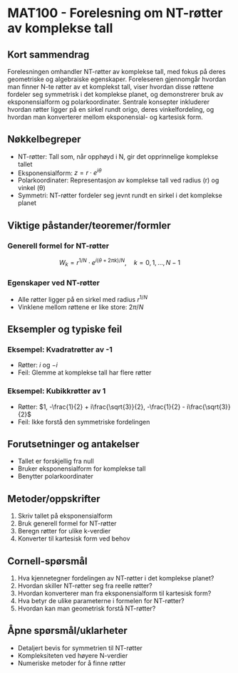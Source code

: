 # MAT100 - Forelesning om NT-røtter av komplekse tall

## Kort sammendrag
Forelesningen omhandler NT-røtter av komplekse tall, med fokus på deres geometriske og algebraiske egenskaper. Foreleseren gjennomgår hvordan man finner N-te røtter av et komplekst tall, viser hvordan disse røttene fordeler seg symmetrisk i det komplekse planet, og demonstrerer bruk av eksponensialform og polarkoordinater. Sentrale konsepter inkluderer hvordan røtter ligger på en sirkel rundt origo, deres vinkelfordeling, og hvordan man konverterer mellom eksponensial- og kartesisk form.

## Nøkkelbegreper
- NT-røtter: Tall som, når opphøyd i N, gir det opprinnelige komplekse tallet
- Eksponensialform: $z = r \cdot e^{i\theta}$
- Polarkoordinater: Representasjon av komplekse tall ved radius (r) og vinkel (θ)
- Symmetri: NT-røtter fordeler seg jevnt rundt en sirkel i det komplekse planet

## Viktige påstander/teoremer/formler

### Generell formel for NT-røtter
$$W_k = r^{1/N} \cdot e^{i(\theta + 2\pi k)/N}, \quad k = 0, 1, ..., N-1$$

### Egenskaper ved NT-røtter
- Alle røtter ligger på en sirkel med radius $r^{1/N}$
- Vinklene mellom røttene er like store: $2\pi/N$

## Eksempler og typiske feil

### Eksempel: Kvadratrøtter av -1
- Røtter: $i$ og $-i$
- Feil: Glemme at komplekse tall har flere røtter

### Eksempel: Kubikkrøtter av 1
- Røtter: $1, -\frac{1}{2} + i\frac{\sqrt{3}}{2}, -\frac{1}{2} - i\frac{\sqrt{3}}{2}$
- Feil: Ikke forstå den symmetriske fordelingen

## Forutsetninger og antakelser
- Tallet er forskjellig fra null
- Bruker eksponensialform for komplekse tall
- Benytter polarkoordinater

## Metoder/oppskrifter
1. Skriv tallet på eksponensialform
2. Bruk generell formel for NT-røtter
3. Beregn røtter for ulike k-verdier
4. Konverter til kartesisk form ved behov

## Cornell-spørsmål
1. Hva kjennetegner fordelingen av NT-røtter i det komplekse planet?
2. Hvordan skiller NT-røtter seg fra reelle røtter?
3. Hvordan konverterer man fra eksponensialform til kartesisk form?
4. Hva betyr de ulike parameterne i formelen for NT-røtter?
5. Hvordan kan man geometrisk forstå NT-røtter?

## Åpne spørsmål/uklarheter
- Detaljert bevis for symmetrien til NT-røtter
- Kompleksiteten ved høyere N-verdier
- Numeriske metoder for å finne røtter